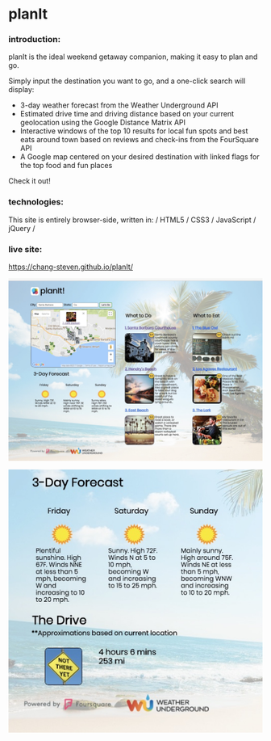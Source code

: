 # planIt 

### introduction:  
planIt is the ideal weekend getaway companion, making it easy to plan and go.  

Simply input the destination you want to go, and a one-click search will display:
<ul>
  <li>3-day weather forecast from the Weather Underground API</li>
  <li>Estimated drive time and driving distance based on your current geolocation using the Google Distance Matrix API</li>
  <li>Interactive windows of the top 10 results for local fun spots and best eats around town based on reviews and check-ins  from the FourSquare API</li>
  <li>A Google map centered on your desired destination with linked flags for the top food and fun places </li>
</ul>

Check it out!

### technologies:
This site is entirely browser-side, written in:  / HTML5 / CSS3 / JavaScript / jQuery /

### live site:
https://chang-steven.github.io/planIt/

![Main Page](/Assets/screenshot-main.jpg?raw=true "Main Page")

![Weather & Directions](/Assets/screenshot-weather-drive.jpg?raw=true "Weather & Drive Details")



